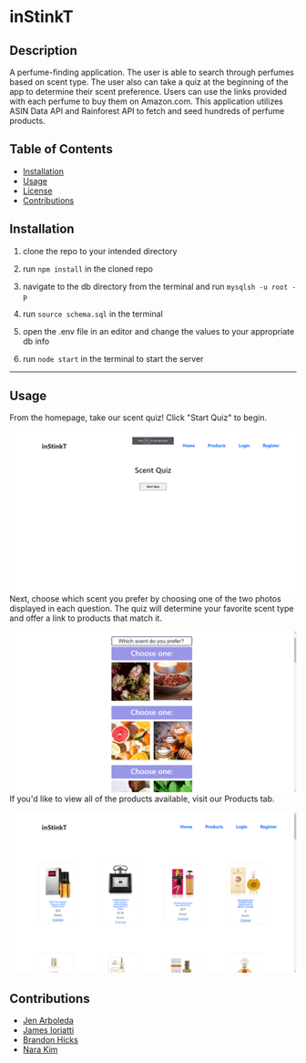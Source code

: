 

# inStinkT

## Description
A perfume-finding application. The user is able to search through perfumes based on scent type. The user also can take a quiz at the beginning of the app to determine their scent preference. Users can use the links provided with each perfume to buy them on Amazon.com.
This application utilizes ASIN Data API and Rainforest API to fetch and seed hundreds of perfume products.

## Table of Contents
* [Installation](#installation)
* [Usage](#usage)
* [License](#license)
* [Contributions](#contributions)
  

## Installation

1. clone the repo to your intended directory

2. run `npm install` in the cloned repo

3. navigate to the db directory from the terminal and run `mysqlsh -u root -p` 

4. run `source schema.sql` in the terminal

5. open the .env file in an editor and change the values to your appropriate db info

6. run `node start` in the terminal to start the server
---

## Usage

From the homepage, take our scent quiz! Click "Start Quiz" to begin.

![screenshot](screenshots/2.PNG)
Next, choose which scent you prefer by choosing one of the two photos displayed in each question. The quiz will determine your favorite scent type and offer a link to products that match it.

![screenshot](screenshots/1.PNG)
If you'd like to view all of the products available, visit our Products tab.

![screenshot](screenshots/3.PNG)


## Contributions
* [Jen Arboleda](https://github.com/internetjen)
* [James Ioriatti](https://github.com/jioriatti)
* [Brandon Hicks](https://github.com/bhicks927)
* [Nara Kim](https://github.com/mminted)
